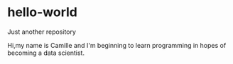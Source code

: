 # hello-world
Just another repository

Hi,my name is Camille and I'm beginning to learn programming in hopes of becoming a data scientist.
